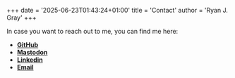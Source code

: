 +++
date = '2025-06-23T01:43:24+01:00'
title = 'Contact'
author = 'Ryan J. Gray'
+++

In case you want to reach out to me, you can find me here:

* [**GitHub**](https://github.com/RyanJGray)
* [**Mastodon**](https://mastodon.gamedev.place/@RyanJGray)
* [**Linkedin**](https://www.linkedin.com/in/ryan-j-gray)
* [**Email**](mailto:ryan@ryanjgray.com)
